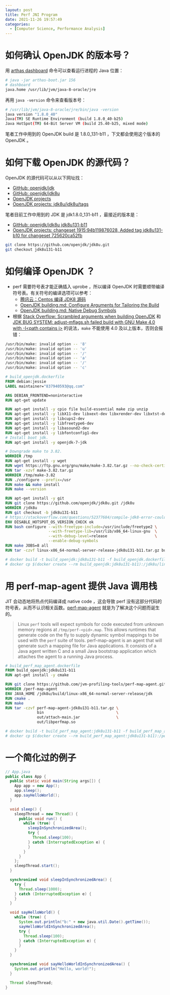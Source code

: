 ```yaml
---
layout: post
title: Perf JNI Program
date: 2021-11-26 19:57:49
categories:
  - [Computer Science, Performance Analysis]
---
```


# 如何确认 OpenJDK 的版本号？

用 [arthas dashboard](https://arthas.aliyun.com/doc/en/dashboard.html) 命令可以查看运行进程的 Java 位置：

```bash
# java -jar arthas-boot.jar 156
# dashboard
java.home /usr/lib/jvm/java-8-oracle/jre
```

再用 `java -version` 命令来查看版本号：
```bash
# /usr/lib/jvm/java-8-oracle/jre/bin/java -version
java version "1.8.0_40"
Java(TM) SE Runtime Environment (build 1.8.0_40-b25)
Java HotSpot(TM) 64-Bit Server VM (build 25.40-b25, mixed mode)
```

笔者工作中用到的 OpenJDK build 是 1.8.0\_131-b11 ，下文都会使用这个版本的 OpenJDK 。

# 如何下载 OpenJDK 的源代码？

OpenJDK 的源代码可以从以下网址找：

+ [GitHub: openjdk/jdk](https://github.com/openjdk/jdk)
+ [GitHub: openjdk/jdk8u](https://github.com/openjdk/jdk8u)
+ [OpenJDK projects](https://hg.openjdk.java.net/)
+ [OpenJDK projects: jdk8u/jdk8u/tags](https://hg.openjdk.java.net/jdk8u/jdk8u/tags)

笔者目前工作中用到的 JDK 是 jdk1.8.0\_131-b11 ，最接近的版本是：

+ [GitHub: openjdk/jdk8u jdk8u131-b11](https://github.com/openjdk/jdk8u/tree/jdk8u131-b11)
+ [OpenJDK projects: changeset 1915:94b119876028, Added tag jdk8u131-b10 for changeset 725620ca52fb](https://hg.openjdk.java.net/jdk8u/jdk8u/rev/94b119876028)

```bash
git clone https://github.com/openjdk/jdk8u.git
git checkout jdk8u131-b11
```

# 如何编译 OpenJDK ？

+ perf 需要符号表才能正确插入 uprobe ，所以编译 OpenJDK 时需要顺带编译符号表。有关符号的编译选项可以参考：
  + [腾讯云：Centos 编译 JDK8 源码](https://cloud.tencent.com/developer/article/1701909)
  + [OpenJDK building.md: Configure Arguments for Tailoring the Build](https://github.com/openjdk/jdk/blob/master/doc/building.md#configure-arguments-for-tailoring-the-build)
  + [OpenJDK building.md: Native Debug Symbols](https://github.com/openjdk/jdk/blob/master/doc/building.md#native-debug-symbols)
+ 根据 [Stack Overflow: Scrambled arguments when building OpenJDK](https://stackoverflow.com/questions/21246042/scrambled-arguments-when-building-openjdk) 和 [JDK BUG SYSTEM: adjust-mflags.sh failed build with GNU Make 4.0 with -I\<path contains j\>](https://bugs.openjdk.java.net/browse/JDK-8028407) 的说法，`make` 不能使用 4.0 及以上版本，否则会报错：

```bash
/usr/bin/make: invalid option -- '8'
/usr/bin/make: invalid option -- 'u'
/usr/bin/make: invalid option -- '/'
/usr/bin/make: invalid option -- 'a'
/usr/bin/make: invalid option -- '/'
/usr/bin/make: invalid option -- 'c'
```

```dockerfile
# build_openjdk.dockerfile
FROM debian:jessie
LABEL maintainer="837940593@qq.com"

ARG DEBIAN_FRONTEND=noninteractive
RUN apt-get update

RUN apt-get install -y cpio file build-essential make zip unzip
RUN apt-get install -y libX11-dev libxext-dev libxrender-dev libxtst-dev libxt-dev
RUN apt-get install -y libcups2-dev
RUN apt-get install -y libfreetype6-dev
RUN apt-get install -y libasound2-dev
RUN apt-get install -y libfontconfig1-dev
# Install boot jdk.
RUN apt-get install -y openjdk-7-jdk

# Downgrade make to 3.82.
WORKDIR /tmp
RUN apt-get install -y wget
RUN wget https://ftp.gnu.org/gnu/make/make-3.82.tar.gz --no-check-certificate
RUN tar -xzvf make-3.82.tar.gz
WORKDIR /tmp/make-3.82
RUN ./configure --prefix=/usr
RUN make && make install
RUN make --version

RUN apt-get install -y git
RUN git clone https://github.com/openjdk/jdk8u.git /jdk8u
WORKDIR /jdk8u
RUN git checkout -b jdk8u131-b11
# https://stackoverflow.com/questions/52377684/compile-jdk8-error-could-not-find-freetype
ENV DISABLE_HOTSPOT_OS_VERSION_CHECK ok
RUN bash configure --with-freetype-include=/usr/include/freetype2 \
                   --with-freetype-lib=/usr/lib/x86_64-linux-gnu  \
                   --with-debug-level=release                     \
                   --enable-debug-symbols
RUN make JOBS=8 all
RUN tar -czvf linux-x86_64-normal-server-release-jdk8u131-b11.tar.gz build
```

```bash
# docker build -t build_openjdk:jdk8u131-b11 -f build_openjdk.dockerfile .
# docker cp $(docker create --rm build_openjdk:jdk8u131-b11):/jdk8u/linux-x86_64-normal-server-release-jdk8u131-b11.tar.gz .
```

# 用 perf-map-agent 提供 Java 调用栈

JIT 会动态地将热点代码编译成 native code ，这会导致 perf 没有这部分代码的符号表，从而不认识相关函数。[perf-map-agent](https://github.com/jvm-profiling-tools/perf-map-agent) 就是为了解决这个问题而诞生的。

> Linux `perf` tools will expect symbols for code executed from unknown memory regions at `/tmp/perf-<pid>.map`. This allows runtimes that generate code on the fly to supply dynamic symbol mappings to be used with the `perf` suite of tools.
> perf-map-agent is an agent that will generate such a mapping file for Java applications. It consists of a Java agent written C and a small Java bootstrap application which attaches the agent to a running Java process.

```dockerfile
# build_perf_map_agent.dockerfile
FROM build_openjdk:jdk8u131-b11
RUN apt-get install -y cmake

RUN git clone https://github.com/jvm-profiling-tools/perf-map-agent.git /perf-map-agent
WORKDIR /perf-map-agent
ENV JAVA_HOME /jdk8u/build/linux-x86_64-normal-server-release/jdk
RUN cmake .
RUN make
RUN tar -czvf perf-map-agent-jdk8u131-b11.tar.gz \
              bin                                \
              out/attach-main.jar                \
              out/libperfmap.so
```

```bash
# docker build -t build_perf_map_agent:jdk8u131-b11 -f build_perf_map_agent.dockerfile .
# docker cp $(docker create --rm build_perf_map_agent:jdk8u131-b11):/perf-map-agent/perf-map-agent-jdk8u131-b11.tar.gz .
```

# 一个简化过的例子

```java
// App.java
public class App {
  public static void main(String args[]) {
    App app = new App();
    app.sleep();
    app.sayHelloWorld();
  }

  void sleep() {
    sleepThread = new Thread() {
      public void run() {
        while (true) {
          sleepInSynchronizedArea();
          try {
            Thread.sleep(100);
          } catch (InterruptedException e) {
          }
        }
      }
    };
    sleepThread.start();
  }

  synchronized void sleepInSynchronizedArea() {
    try {
      Thread.sleep(1000);
    } catch (InterruptedException e) {
    }
  }

  void sayHelloWorld() {
    while (true) {
      System.out.println("b:" + new java.util.Date().getTime());
      sayHelloWorldInSynchronizedArea();
      try {
        Thread.sleep(100);
      } catch (InterruptedException e) {
      }
    }
  }

  synchronized void sayHelloWorldInSynchronizedArea() {
    System.out.println("Hello, world!");
  }

  Thread sleepThread;
}
```

